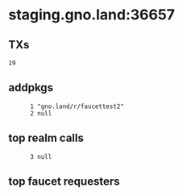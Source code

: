 # staging.gno.land:36657

## TXs
```
19
```

## addpkgs
```
      1 "gno.land/r/faucettest2"
      2 null
```

## top realm calls
```
      3 null
```

## top faucet requesters
```
```

